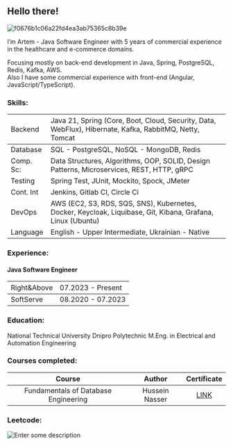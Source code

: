 ## Hello there!

![f0676b1c06a22fd4ea3ab75365c8b39e](https://github.com/user-attachments/assets/b142ed1f-8e3a-48ba-8de8-d8cb3e0c657d)

I’m Artem - Java Software Engineer with 5 years of commercial experience in the healthcare and e-commerce domains.

Focusing mostly on back-end development in Java, Spring, PostgreSQL, Redis, Kafka, AWS.
<br /> Also I have some commercial experience with front-end (Angular, JavaScript/TypeScript).

<h3 align="left">Skills:</h3>

|<span style="font-weight:normal">Backend</span>|<span style="font-weight:normal">Java 21, Spring (Core, Boot, Cloud, Security, Data, WebFlux), Hibernate, Kafka, RabbitMQ, Netty, Tomcat</span>|
|:--------------------------------------------------|:-----------------------------------------------|
| Database | SQL - PostgreSQL, NoSQL - MongoDB, Redis |
| Comp. Sc: | Data Structures, Algorithms, OOP, SOLID, Design Patterns, Microservices, REST, HTTP, gRPC |
| Testing | Spring Test, JUnit, Mockito, Spock, JMeter |
| Cont. Int | Jenkins, Gitlab CI, Circle Ci |
| DevOps | AWS (EC2, S3, RDS, SQS, SNS), Kubernetes, Docker, Keycloak, Liquibase, Git, Kibana, Grafana, Linux (Ubuntu) |
| Language | English - Upper Intermediate, Ukrainian - Native |

<h3 align="left">Experience:</h3>



<h4 align="left">Java Software Engineer</h4>

|<span style="font-weight:normal">Right&Above</span>|<span style="font-weight:normal">07.2023 - Present</span>|
|:--------------------------------------------------|:-----------------------------------------------|
|<span style="font-weight:normal">SoftServe</span>|<span style="font-weight:normal">08.2020 - 07.2023</span>|

<h3 align="left">Education:</h3>
National Technical University Dnipro Polytechnic
M.Eng. in Electrical and Automation Engineering

<h3 align="left">Courses completed:</h3>

| Course | Author  |  Certificate  |
| :---:   | :---: | :---:   |
| Fundamentals of Database Engineering  | Hussein Nasser |[LINK](https://gist.github.com/Artemiy7/1ece9496221672c99e1f5d3e9b14e9cc#file-database-md)|


<h3 align="left">Leetcode:</h3>

![Enter some description](https://leetcode-badge-sage.vercel.app/badge/artemsemeniuk77?theme=dark)

<!--
**Artemiy7/Artemiy7** is a ✨ _special_ ✨ repository because its `README.md` (this file) appears on your GitHub profile.

Here are some ideas to get you started:

- 🔭 I’m currently working on ...
- 🌱 I’m currently learning ...
- 👯 I’m looking to collaborate on ...
- 🤔 I’m looking for help with ...
- 💬 Ask me about ...
- 📫 How to reach me: ...
- 😄 Pronouns: ...
- ⚡ Fun fact: ...
-->
